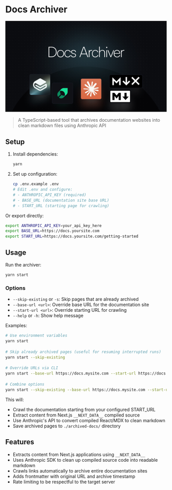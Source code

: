 # Docs Archiver

![Docs Archiver](./.github/cover.jpg)

> A TypeScript-based tool that archives documentation websites into clean markdown files using Anthropic API

## Setup

1. Install dependencies:
    ```bash
    yarn
    ```

2. Set up configuration:
    ```bash
    cp .env.example .env
    # Edit .env and configure:
    # - ANTHROPIC_API_KEY (required)
    # - BASE_URL (documentation site base URL)
    # - START_URL (starting page for crawling)
    ```

Or export directly:
```bash
export ANTHROPIC_API_KEY=your_api_key_here
export BASE_URL=https://docs.yoursite.com
export START_URL=https://docs.yoursite.com/getting-started
```

## Usage

Run the archiver:
```bash
yarn start
```

### Options

- `--skip-existing` or `-s`: Skip pages that are already archived
- `--base-url <url>`: Override base URL for the documentation site
- `--start-url <url>`: Override starting URL for crawling  
- `--help` or `-h`: Show help message

Examples:
```bash
# Use environment variables
yarn start

# Skip already archived pages (useful for resuming interrupted runs)
yarn start --skip-existing

# Override URLs via CLI
yarn start --base-url https://docs.mysite.com --start-url https://docs.mysite.com/intro

# Combine options
yarn start --skip-existing --base-url https://docs.mysite.com --start-url https://docs.mysite.com/intro
```

This will:
- Crawl the documentation starting from your configured START_URL
- Extract content from Next.js `__NEXT_DATA__` compiled source
- Use Anthropic's API to convert compiled React/MDX to clean markdown
- Save archived pages to `./archived-docs/` directory

## Features

- Extracts content from Next.js applications using `__NEXT_DATA__`
- Uses Anthropic SDK to clean up compiled source code into readable markdown
- Crawls links automatically to archive entire documentation sites
- Adds frontmatter with original URL and archive timestamp
- Rate limiting to be respectful to the target server
